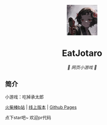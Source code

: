 <p align="center">
  <a href="https://xingye.me/game/eatkano"><img src="https://github.com/arcxingye/EatKano/blob/main/static/image/ClickBefore.png?raw=true" width="100" height="100" alt="EatKano"></a>
</p>
<div align="center">

# EatJotaro

_🦌 网页小游戏 🥛_

</div>


## 简介

小游戏：吃掉承太郎

[火柴棒b站](https://space.bilibili.com/402201442)
|
[线上版本](https://jotarogame.wyxdhcb.eu.org/)
|
[Github Pages](https://lovegamerod.github.io/EatJotaro)



点下star吧~ 欢迎pr代码
